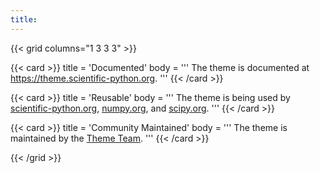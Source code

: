 ```yaml
---
title:
---
```


{{< grid columns="1 3 3 3" >}}

{{< card >}}
title = 'Documented'
body = '''
The theme is documented at https://theme.scientific-python.org.
'''
{{< /card >}}

{{< card >}}
title = 'Reusable'
body = '''
The theme is being used by
[scientific-python.org](https://github.com/scientific-python/scientific-python.org),
[numpy.org](https://github.com/numpy/numpy.org), and
[scipy.org](https://github.com/scipy/scipy.org).
'''
{{< /card >}}

{{< card >}}
title = 'Community Maintained'
body = '''
The theme is maintained by the [Theme Team](/about/).
'''
{{< /card >}}

{{< /grid >}}

